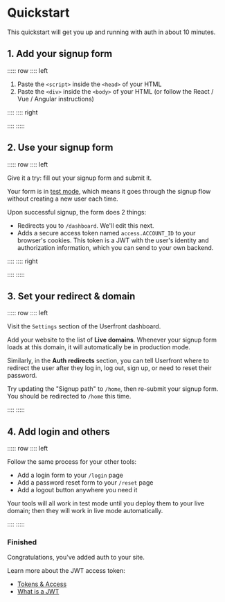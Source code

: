 # Quickstart

This quickstart will get you up and running with auth in about 10 minutes.

## 1. Add your signup form

::::: row
:::: left

1. Paste the `<script>` inside the `<head>` of your HTML
2. Paste the `<div>` inside the `<body>` of your HTML (or follow the React / Vue / Angular instructions)

::::
:::: right

<install-html display-title="Signup form"/>

::::
:::::

## 2. Use your signup form

::::: row
:::: left

Give it a try: fill out your signup form and submit it.

Your form is in [test mode](/guide/test-mode.html), which means it goes through the signup flow without creating a new user each time.

Upon successful signup, the form does 2 things:

- Redirects you to `/dashboard`. We'll edit this next.
- Adds a secure access token named <code>access.ACCOUNT_ID</code> to your browser's cookies. This token is a JWT with the user's identity and authorization information, which you can send to your own backend.

::::
:::: right

<iframe-demo display-title="Signup form"></iframe-demo>

::::
:::::

## 3. Set your redirect & domain

::::: row
:::: left

Visit the `Settings` section of the Userfront dashboard.

Add your website to the list of **Live domains**. Whenever your signup form loads at this domain, it will automatically be in production mode.

Similarly, in the **Auth redirects** section, you can tell Userfront where to redirect the user after they log in, log out, sign up, or need to reset their password.

Try updating the "Signup path" to `/home`, then re-submit your signup form. You should be redirected to `/home` this time.

::::
:::::

## 4. Add login and others

::::: row
:::: left

Follow the same process for your other tools:

- Add a login form to your `/login` page
- Add a password reset form to your `/reset` page
- Add a logout button anywhere you need it

Your tools will all work in test mode until you deploy them to your live domain; then they will work in live mode automatically.

::::
:::::

### Finished

Congratulations, you've added auth to your site.

Learn more about the JWT access token:

- [Tokens & Access](/guide/auth/)
- [What is a JWT](/guide/jwt-json-web-token.html)

